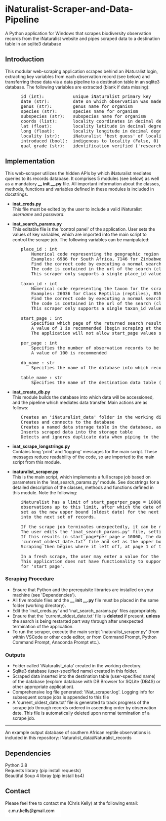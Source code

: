 # iNaturalist-Scraper-and-Data-Pipeline
A Python application for Windows that scrapes biodiversity observation records from the iNaturalist website and pipes scraped data to a destination table in an sqlite3 database

## Introduction
This modular web-scraping application scrapes behind an iNaturalist login, extracting key variables from each observation record (see below) and transferring these data via a data pipeline to a destination table in an sqlite3 database. The following variables are extracted (blank if data missing):
<pre>
      id (int):           unique iNaturalist primary key
      date (str):         date on which observation was made (yyyy-mm-dd)
      genus (str):        genus name for organism
      species (str):      species name for organism
      subspecies (str):   subspecies name for organism
      coords (list):      locality coordinates in decimal degrees [lat, long]
      lat (float):        locality latitude in decimal degrees
      long (float):       locality longitude in decimal degrees
      locality (str):     iNaturalist 'best guess' of locality based on coords
      introduced (bool):  indigenous to locality (False, 0) or introduced to locality (True, 1)
      qual_grade (str):   identification verified ('research') or yet to be verified ('needs_id')  
</pre>

## Implementation
This web-scraper utilizes the hidden APIs by which iNaturalist mediates queries to its records database. It comprises 5 modules (see below) as well as a mandatory **__ init __.py** file. All important information about the classes, methods, functions and variables defined in these modules is included in docstrings.

- **inat_creds.py**<br/>
This file must be edited by the user to include a valid iNaturalist *username* and *password*.

- **inat_search_params.py**<br/>
This editable file is the 'control panel' of the application. User sets the values of key variables, which are imported into the main script to control the scrape job. The following variables can be manipulated:
<pre>
      place_id : int
          Numerical code representing the geographic region for the scrape job
          Examples: 6986 for South Africa, 7146 for Zimbabwe
          Find the correct code by executing a normal search on the iNaturalist 'Explore' page
          The code is contained in the url of the search (click on the url in the address bar)
          This scraper only supports a single place_id value per search

      taxon_id : int
          Numerical code representing the taxon for the scrape job
          Examples: 26036 for Class Reptilia (reptiles), 85553 for Suborder Serpentes (snakes)
          Find the correct code by executing a normal search on the iNaturalist 'Explore' page
          The code is contained in the url of the search (click on the url in the address bar)
          This scraper only supports a single taxon_id value per search

      start_page : int
          Specifies which page of the returned search results the scrape job will begin at
          A value of 1 is recommended (begin scraping at the first page of results)
          The application will not allow start_page values such that start_page*per_page > 10000

      per_page : int
          Specifies the number of observation records to be returned per page of search results
          A value of 100 is recommended

      db_name : str
          Specifies the name of the database into which records will be accessioned

      table_name : str
          Specifies the name of the destination data table (within the db_name database) for storage of scraped records
</pre>

- **inat_create_db.py**<br/>
This module builds the database into which data will be accessioned, and the pipeline which mediates data transfer. Main actions are as follows:<br/>
<pre>
      Creates an 'iNaturalist_data' folder in the working directory, in which the database will be located
      Creates and connects to the database 
      Creates a named data storage table in the database, as a destination for scraped data
      Inserts scraped data into the storage table
      Detects and ignores duplicate data when piping to the table
</pre>

- **inat_scrape_longstrings.py**<br/>
Contains long 'print' and 'logging' messages for the main script. These messages reduce readability of the code, so are imported to the main script from this module.

- **inaturalist_scraper.py**<br/>
This is the main script, which implements a full scrape job based on parameters in the 'inat_search_params.py' module. See docstrings for a detailed description of the classes, methods and functions defined in this module. Note the following:
<pre>
      iNaturalist has a limit of start_page*per_page = 10000 for data retrieval via the API. The code loops through pages of
      observations up to this limit, after which the date of the last observation extracted prior to the limit being reached is
      set as the new upper bound (oldest date) for the next round of querying filtered by date. This allows scraping to continue
      into the next set of records.
      
      If the scrape job terminates unexpectedly, it can be restarted at the last page that was processed prior to termination.
      The user edits the 'inat_search_params.py' file, setting the 'start_page' value to the page number at which the scrape ended.
      If this results in start_page*per_page > 10000, the date of the last observation prior to termination is retrieved from the
      'current_oldest_date.txt' file and set as the upper bound (oldest date) for a new round of querying filtered by date.
      Scraping then begins where it left off, at page 1 of this new filtered search.
      
      In a fresh scrape, the user may enter a value for the 'start_page' variable such that start_page*per_page > 10000.
      This application does not have functionality to support such a search, and the user is instructed to enter a lower value
      for 'start_page'. 
</pre>

### Scraping Procedure
- Ensure that Python and the prerequisite libraries are installed on your machine (see 'Dependencies').
- All five module files and the **__ init __.py** file must be placed in the same folder (working directory).
- Edit the 'inat_creds.py' and 'inat_search_params.py' files appropriately.
- Ensure that the 'current_oldest_date.txt' file is **deleted** if present, **unless** the search is being restarted part way through after unexpected termination of the application.
- To run the scraper, execute the main script 'inaturalist_scraper.py' (from within VSCode or other code editor, or from Command Prompt, Python Command Prompt, Anaconda Prompt etc.).

### Outputs
- Folder called 'iNaturalist_data' created in the working directory.
- Sqlite3 database (user-specified name) created in this folder.
- Scraped data inserted into the destination table (user-specified name) of the database (explore database with DB Browser for SQLite (DB4S) or other appropriate application).
- Comprehensive log file generated: 'iNat_scraper.log'. Logging info for subsequent scrape jobs is appended to this file
- A 'current_oldest_date.txt' file is generated to track progress of the scrape job through records ordered in ascending order by observation date. This file is automatically deleted upon normal termination of a scrape job.
----------
An example output database of southern African reptile observations is included in this repository: iNaturalist_data\iNaturalist_records

## Dependencies
Python 3.8<br/>
Requests library (pip install requests)<br/>
Beautiful Soup 4 libray (pip install bs4)

## Contact
Please feel free to contact me (Chris Kelly) at the following email:<br/>
<img src="https://github.com/Afrisnake/AFRISNAKE.github.io/blob/master/images/cmrkelly_gmail_address.jpg" alt="email" width="180" height="36" />
